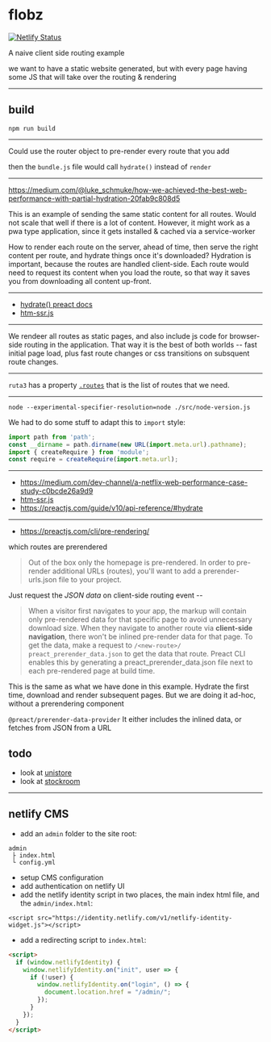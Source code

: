 # flobz

[![Netlify Status](https://api.netlify.com/api/v1/badges/5c0cc90e-7806-455e-9444-6fc5705baa00/deploy-status)](https://app.netlify.com/sites/flobz/deploys)

A naive client side routing example

we want to have a static website generated, but with every page having
some JS that will take over the routing & rendering

---------------------------------------

## build
```
npm run build
```


--------------------------------------

Could use the router object to pre-render every route that you add

then the `bundle.js` file would call `hydrate()` instead of `render`

--------------------------------------------

https://medium.com/@luke_schmuke/how-we-achieved-the-best-web-performance-with-partial-hydration-20fab9c808d5

This is an example of sending the same static content for all routes. Would not scale that well if there is a lot of content. However, it might work as a pwa type application, since it gets installed & cached via a service-worker

How to render each route on the server, ahead of time, then serve the right
content per route, and hydrate things once it's downloaded? Hydration is 
important, because the routes are handled client-side. Each route would
need to request its content when you load the route, so that way it saves you from downloading all content up-front.

----------------------------------------------------------------------

* [hydrate() preact docs](https://preactjs.com/guide/v10/api-reference/#hydrate)
* [htm-ssr.js](https://gist.github.com/developit/699c8d8f180a1e4eed58167f9c6711be)

---------------------------------------------------

We rendeer all routes as static pages, and also include js code for 
browser-side routing in the application. That way it is the best of both
worlds -- fast initial page load, plus fast route changes or css
transitions on subsquent route changes.

--------------------------------

`ruta3` has a property [`.routes`](https://github.com/bevacqua/ruta3/blob/master/index.js#L66) that is the list of routes that we need.

------------------------------------------

```
node --experimental-specifier-resolution=node ./src/node-version.js 
```

We had to do some stuff to adapt this to `import` style:
```js
import path from 'path';
const __dirname = path.dirname(new URL(import.meta.url).pathname);
import { createRequire } from 'module';
const require = createRequire(import.meta.url);
```

-------------------------------------

* https://medium.com/dev-channel/a-netflix-web-performance-case-study-c0bcde26a9d9
* [htm-ssr.js](https://gist.github.com/developit/699c8d8f180a1e4eed58167f9c6711be)
* https://preactjs.com/guide/v10/api-reference/#hydrate


----------------------------------------------


* https://preactjs.com/cli/pre-rendering/

which routes are prerendered
> Out of the box only the homepage is pre-rendered. In order to pre-render additional URLs (routes), you'll want to add a prerender-urls.json file to your project. 

Just request the *JSON data* on client-side routing event --

> When a visitor first navigates to your app, the markup will contain only pre-rendered data for that specific page to avoid unnecessary download size. When they navigate to another route via **client-side navigation**, there won't be inlined pre-render data for that page. To get the data, make a request to `/<new-route>/ preact_prerender_data.json` to get the data that route. Preact CLI enables this by generating a preact_prerender_data.json file next to each pre-rendered page at build time.

This is the same as what we have done in this example. Hydrate the first time,
download and render subsequent pages. But we are doing it ad-hoc, without a prerendering component


`@preact/prerender-data-provider`
It either includes the inlined data, or fetches from JSON from a URL


## todo
* look at [unistore](https://github.com/developit/unistore)
* look at [stockroom](https://github.com/developit/stockroom)


----------------------------------------------

## netlify CMS

* add an `admin` folder to the site root:
```
admin
 ├ index.html
 └ config.yml
```

* setup CMS configuration
* add authentication on netlify UI
* add the netlify identity script in two places, the main index html file,
and the `admin/index.html`:

```
<script src="https://identity.netlify.com/v1/netlify-identity-widget.js"></script>
```

* add a redirecting script to `index.html`:
```html
<script>
  if (window.netlifyIdentity) {
    window.netlifyIdentity.on("init", user => {
      if (!user) {
        window.netlifyIdentity.on("login", () => {
          document.location.href = "/admin/";
        });
      }
    });
  }
</script>
```


